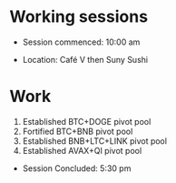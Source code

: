# Working sessions

* Session commenced: 10:00 am

* Location: Café V then Suny Sushi

# Work

1. Established BTC+DOGE pivot pool
2. Fortified BTC+BNB pivot pool
3. Established BNB+LTC+LINK pivot pool
4. Established AVAX+QI pivot pool

* Session Concluded: 5:30 pm
